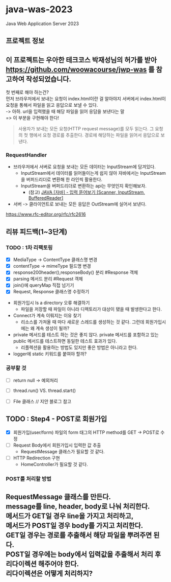 # java-was-2023

Java Web Application Server 2023

## 프로젝트 정보

이 프로젝트는 우아한 테크코스 박재성님의 허가를 받아 https://github.com/woowacourse/jwp-was
를 참고하여 작성되었습니다.
---
첫 번째로 해야 하는건?   
먼저 브라우저에서 보내는 요청이 index.html이란 걸 알아야지 서버에서 index.html이 요청을 통해서 파일을 읽고 응답으로 보낼 수 있다.   
-> 아하. url을 입력했을 때 해당 파일을 읽어 응담을 보낸다는 말   
=> 이 부분을 구현해야 한다!

> 사용자가 보내는 모든 요청(HTTP request message)를 모두 읽는다.
> 그 요청의 첫 행에서 요청 경로를 추출한다.
> 경로에 해당하는 파일을 읽어서 응답으로 보낸다.

### RequestHandler

* 브라우저에서 서버로 요청을 보내는 모든 데이터는 InputStream에 담겨있다.
    * InputStream에서 데이터를 읽어들이는게 쉽지 않아 자바에서는 InputStream을 버퍼드리더로 변환해 한 라인씩 활용한다.
    * InputStream을 버퍼드리더로 변환하는 api는 무엇인지 확인해보자.
        * (참고) [JAVA [자바] - 입력 뜯어보기 [Scanner, InputStream, BufferedReader]](https://st-lab.tistory.com/41)
* 서버 -> 클라이언트로 보내는 모든 응답은 OutStream에 실어서 보낸다.

https://www.rfc-editor.org/rfc/rfc2616

## 리뷰 피드백(1~3단계)

### TODO : 1차 리팩토링

- [x] MediaType -> ContentType 클래스명 변경
- [x] contentType -> mimeType 필드명 변경
- [x] response200header(),responseBody() 분리 #Response 객체
- [x] parsing 메서드 분리 #Request 객체
- [x] join()에 queryMap 직접 넘기기
- [x] Request, Response 클래스명 수정하기

* 회원가입시 Is a directory 오류 해결하기
    * 파일을 저장할 때 파일이 아니라 디렉토리가 대상이 됐을 때 발생한다고 한다.
* Connect가 계속 이뤄지는 이유 찾기
    * 리소스를 가져올 때 마다 새로운 스레드를 생성하는 것 같다. 그런데 회원가입시에는 왜 계속 생성이 될까?
* private 메서드를 테스트 하는 것은 좋지 않다. private 메서드를 포함하고 있는 public 메서드를 테스트하면 동일한 테스트 효과가 있다.
  * 리플렉션을 활용하는 방법도 있지만 좋은 방법은 아니라고 한다.
* logger에 static 키워드를 붙여야 할까?

### 공부할 것

- [ ] return null -> 예외처리
- [ ] thread.run() VS. thread.start()
- [ ] File 클래스 // 지안 블로그 참고


## TODO : Step4 - POST로 회원가입
- [x] 회원가입(user/form) 파일의 form 태그의 HTTP method를 GET -> POST로 수정
- [ ] Request Body에서 회원가입시 입력한 값 추출
  - RequestMessage 클래스가 필요할 것 같다.
- [ ] HTTP Redirection 구현
  -  HomeController가 필요할 것 같다.

### POST를 처리할 방법
RequestMessage 클래스를 만든다.   
message를 line, header, body로 나눠 처리한다.   
메서드가 GET일 경우 line을 가지고 처리하고,   
메서드가 POST일 경우 body를 가지고 처리한다.   
GET일 경우는 경로를 추출해서 해당 파일을 뿌려주면 된다.   
POST일 경우에는 body에서 입력값을 추출해서 처리 후 리다이렉션 해주어야 한다.   
리다이렉션은 어떻게 처리하지?   
---

